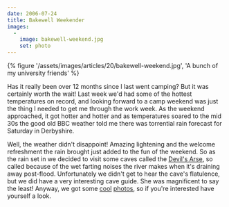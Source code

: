 ```yaml
---
date: 2006-07-24
title: Bakewell Weekender
images: 
  - 
    image: bakewell-weekend.jpg
    set: photo
---
```

{% figure '/assets/images/articles/20/bakewell-weekend.jpg', 'A bunch of my university friends' %}

Has it really been over 12 months since I last went camping? But it was certainly worth the wait! Last week we'd had some of the hottest temperatures on record, and looking forward to a camp weekend was just the thing I needed to get me through the work week. As the weekend approached, it got hotter and hotter and as temperatures soared to the mid 30s the good old BBC weather told me there was torrential rain forecast for Saturday in Derbyshire. 

Well, the weather didn't disappoint! Amazing lightening and the welcome refreshment the rain brought just added to the fun of the weekend. So as the rain set in we decided to visit some caves called the [Devil's Arse](//www.peakcavern.co.uk/), so called because of the wet farting noises the river makes when it's draining away post-flood. Unfortunately we didn't get to hear the cave's flatulence, but we did have a very interesting cave guide. She was magnificent to say the least! Anyway, we got some [cool](//www.flickr.com/photos/roobottom/sets/72157594209815542/) [photos](//www.flickr.com/photos/magic_dan/sets/72157594210415711/), so if you're interested have yourself a look.